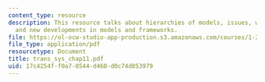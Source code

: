 ```yaml
---
content_type: resource
description: This resource talks about hierarchies of models, issues, why we model
  and new developments in models and frameworks.
file: https://ol-ocw-studio-app-production.s3.amazonaws.com/courses/1-221j-transportation-systems-fall-2004/17c4254ff0a70544d460d0c74d053979_trans_sys_chap11.pdf
file_type: application/pdf
resourcetype: Document
title: trans_sys_chap11.pdf
uid: 17c4254f-f0a7-0544-d460-d0c74d053979
---
```

